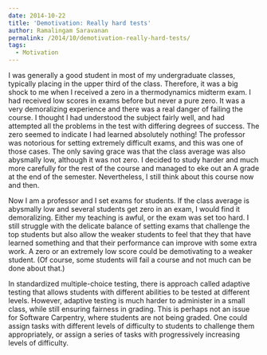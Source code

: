 ```yaml
---
date: 2014-10-22
title: 'Demotivation: Really hard tests'
author: Ramalingam Saravanan
permalink: /2014/10/demotivation-really-hard-tests/
tags:
  - Motivation
---
```

I was generally a good student in most of my undergraduate classes, typically placing in the upper third of the class. Therefore, it was a big shock to me when I received a zero in a thermodynamics midterm exam. I had received low scores in exams before but never a pure zero. It was a very demoralizing experience and there was a real danger of failing the course. I thought I had understood the subject fairly well, and had attempted all the problems in the test with differing degrees of success. The zero seemed to indicate I had learned absolutely nothing! The professor was notorious for setting extremely difficult exams, and this was one of those cases. The only saving grace was that the class average was also abysmally low, although it was not zero. I decided to study harder and much more carefully for the rest of the course and managed to eke out an A grade at the end of the semester. Nevertheless, I still think about this course now and then.

Now I am a professor and I set exams for students. If the class average is abysmally low and several students get zero in an exam, I would find it demoralizing. Either my teaching is awful, or the exam was set too hard. I still struggle with the delicate balance of setting exams that challenge the top students but also allow the weaker students to feel that they that have learned something and that their performance can improve with some extra work. A zero or an extremely low score could be demotivating to a weaker student. (Of course, some students will fail a course and not much can be done about that.)

In standardized multiple-choice testing, there is approach called adaptive testing that allows students with different abilities to be tested at different levels. However, adaptive testing is much harder to administer in a small class, while still ensuring fairness in grading. This is perhaps not an issue for Software Carpentry, where students are not being graded. One could assign tasks with different levels of difficulty to students to challenge them appropriately, or assign a series of tasks with progressively increasing levels of difficulty.

